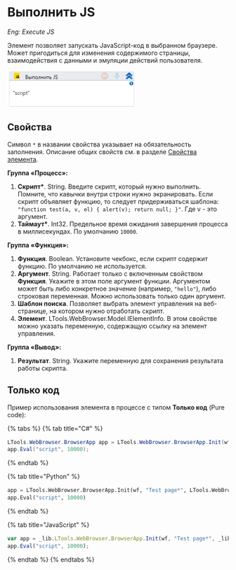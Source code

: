 # Выполнить JS
*Eng: Execute JS*

Элемент позволяет запускать JavaScript-код в выбранном браузере. Может пригодиться для изменения содержимого страницы, взаимодействия с данными и эмуляции действий пользователя.

![](<../../../.gitbook/assets/image (407).png>)

## Свойства
Символ `*` в названии свойства указывает на обязательность заполнения. Описание общих свойств см. в разделе [Свойства элемента](https://docs.primo-rpa.ru/primo-rpa/primo-studio/process/elements#svoistva-elementa).

**Группа «Процесс»:**

1. **Скрипт\***. String. Введите скрипт, который нужно выполнить. Помните, что кавычки внутри строки нужно экранировать. Если скрипт объявляет функцию, то следует придерживаться шаблона: `"function test(a, v, el) { alert(v); return null; }"`. Где v - это аргумент.
2. **Таймаут\***. Int32. Предельное время ожидания завершения процесса в миллисекундах. По умолчанию `10000`.

**Группа «Функция»:**

1. **Функция**. Boolean. Установите чекбокс, если скрипт содержит функцию. По умолчанию не используется.
2. **Аргумент**. String. Работает только с включенным свойством **Функция**. Укажите в этом поле аргумент функции. Аргументом может быть либо конкретное значение (например, `"hello"`), либо строковая переменная. Можно использовать только один аргумент.
3. **Шаблон поиска**. Позволяет выбрать элемент управления на веб-странице, на котором нужно отработать скрипт.   
4. **Элемент**. LTools.WebBrowser.Model.IElementInfo. В этом свойстве можно указать переменную, содержащую ссылку на элемент управления.                                                                                                                                     

**Группа «Вывод»:**
1. **Результат**. String. Укажите переменную для сохранения результата работы скрипта.     

## Только код
Пример использования элемента в процессе с типом **Только код** (Pure code):

{% tabs %}
{% tab title="C#" %}
```csharp
LTools.WebBrowser.BrowserApp app = LTools.WebBrowser.BrowserApp.Init(wf, "Test page*", LTools.WebBrowser.Model.BrowserTypes_Short.IE);
app.Eval("script", 10000);
```
{% endtab %}

{% tab title="Python" %}
```python
app = LTools.WebBrowser.BrowserApp.Init(wf, "Test page*", LTools.WebBrowser.Model.BrowserTypes_Short.IE)
app.Eval("script", 10000)
```
{% endtab %}

{% tab title="JavaScript" %}
```javascript
var app = _lib.LTools.WebBrowser.BrowserApp.Init(wf, "Test page*", _lib.LTools.WebBrowser.Model.BrowserTypes_Short.IE);
app.Eval("script", 10000);
```
{% endtab %}
{% endtabs %} 
